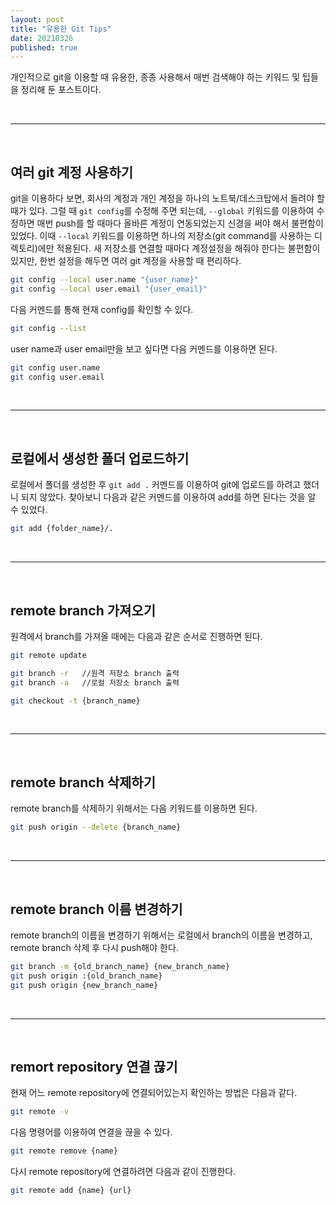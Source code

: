 ```yaml
---
layout: post
title: "유용한 Git Tips"
date: 20210326
published: true
---
```


개인적으로 git을 이용할 때 유용한, 종종 사용해서 매번 검색해야 하는 키워드 및 팁들을 정리해 둔 포스트이다.

<br>

<hr>

<br>

## 여러 git 계정 사용하기
git을 이용하다 보면, 회사의 계정과 개인 계정을 하나의 노트북/데스크탑에서 돌려야 할 때가 있다. 그럴 때 `git config`를 수정해 주면 되는데, `--global` 키워드를 이용하여 수정하면 매번 push를 할 때마다 올바른 계정이 연동되었는지 신경을 써야 해서 불편함이 있었다. 이때 `--local` 키워드를 이용하면 하나의 저장소(git command를 사용하는 디렉토리)에만 적용된다. 새 저장소를 연결할 때마다 계정설정을 해줘야 한다는 불편함이 있지만, 한번 설정을 해두면 여러 git 계정을 사용할 때 편리하다.
```bash
git config --local user.name "{user_name}"
git config --local user.email "{user_email}"
```
다음 커멘드를 통해 현재 config를 확인할 수 있다.
```bash
git config --list
```
user name과 user email만을 보고 싶다면 다음 커멘드를 이용하면 된다.
```bash
git config user.name
git config user.email
```

<br>

<hr>

<br>

## 로컬에서 생성한 폴더 업로드하기
로컬에서 폴더를 생성한 후 `git add .` 커멘드를 이용하여 git에 업로드를 하려고 했더니 되지 않았다. 찾아보니 다음과 같은 커멘드를 이용하여 add를 하면 된다는 것을 알 수 있었다.
```bash
git add {folder_name}/.
```

<br>

<hr>

<br>

## remote branch 가져오기
원격에서 branch를 가져올 때에는 다음과 같은 순서로 진행하면 된다.
```bash
git remote update
```
```bash
git branch -r   //원격 저장소 branch 출력
git branch -a   //로컬 저장소 branch 출력
```
```bash
git checkout -t {branch_name}
```

<br>

<hr>

<br>

## remote branch 삭제하기
remote branch를 삭제하기 위해서는 다음 키워드를 이용하면 된다.
```bash
git push origin --delete {branch_name}
```

<br>

<hr>

<br>

## remote branch 이름 변경하기
remote branch의 이름을 변경하기 위해서는 로컬에서 branch의 이름을 변경하고, remote branch 삭제 후 다시 push해야 한다.
```bash
git branch -m {old_branch_name} {new_branch_name}
git push origin :{old_branch_name}
git push origin {new_branch_name}
```

<br>

<hr>

<br>

## remort repository 연결 끊기
현재 어느 remote repository에 연결되어있는지 확인하는 방법은 다음과 같다.
```bash
git remote -v
```
다음 명령어를 이용하여 연결을 끊을 수 있다.
```bash
git remote remove {name}
```
다시 remote repository에 연결하려면 다음과 같이 진행한다.
```bash
git remote add {name} {url}
```